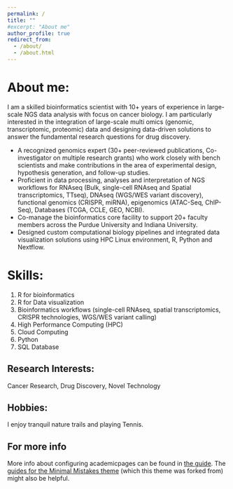 ```yaml
---
permalink: /
title: ""
#excerpt: "About me"
author_profile: true
redirect_from: 
  - /about/
  - /about.html
---
```

About me:
======
I am a skilled bioinformatics scientist with 10+ years of experience in large-scale NGS data analysis with focus on cancer biology. I am particularly interested in the integration of large-scale multi omics (genomic, transcriptomic, proteomic) data and designing data-driven solutions to answer the fundamental research questions for drug discovery. 

- A recognized genomics expert (30+ peer-reviewed publications, Co-investigator on multiple research grants) who work closely with bench scientists and make contributions in the area of experimental design, hypothesis generation, and follow-up studies.
- Proficient in data processing, analyses and interpretation of NGS workflows for RNAseq (Bulk, single-cell RNAseq and Spatial transcriptomics, TTseq), DNAseq (WGS/WES variant discovery), functional genomics (CRISPR, miRNA), epigenomics (ATAC-Seq, ChIP-Seq), Databases (TCGA, CCLE, GEO, NCBI).
- Co-manage the bioinformatics core facility to support 20+ faculty members across the Purdue University and Indiana University.
- Designed custom computational biology pipelines and integrated data visualization solutions using HPC Linux environment, R, Python and Nextflow.


Skills:
======
1. R for bioinformatics
2. R for Data visualization
3. Bioinformatics workflows (single-cell RNAseq, spatial transcriptomics, CRISPR technologies, WGS/WES variant calling)
4. High Performance Computing (HPC)
5. Cloud Computing
6. Python
7. SQL Database



Research Interests:
------
Cancer Research, Drug Discovery, Novel Technology

Hobbies:
------
I enjoy tranquil nature trails and playing Tennis.


For more info
------
More info about configuring academicpages can be found in [the guide](https://academicpages.github.io/markdown/). The [guides for the Minimal Mistakes theme](https://mmistakes.github.io/minimal-mistakes/docs/configuration/) (which this theme was forked from) might also be helpful.
